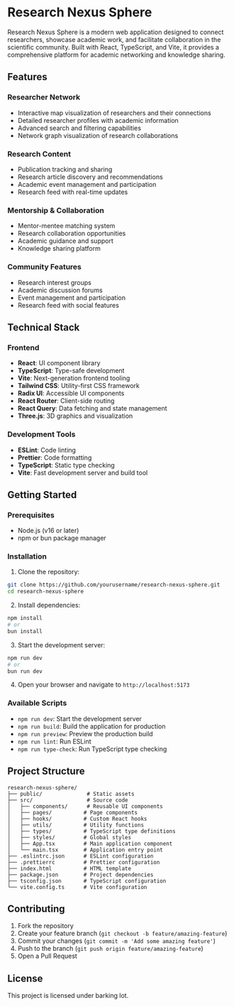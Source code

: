 # Research Nexus Sphere

Research Nexus Sphere is a modern web application designed to connect researchers, showcase academic work, and facilitate collaboration in the scientific community. Built with React, TypeScript, and Vite, it provides a comprehensive platform for academic networking and knowledge sharing.

## Features

### Researcher Network
- Interactive map visualization of researchers and their connections
- Detailed researcher profiles with academic information
- Advanced search and filtering capabilities
- Network graph visualization of research collaborations

### Research Content
- Publication tracking and sharing
- Research article discovery and recommendations
- Academic event management and participation
- Research feed with real-time updates

### Mentorship & Collaboration
- Mentor-mentee matching system
- Research collaboration opportunities
- Academic guidance and support
- Knowledge sharing platform

### Community Features
- Research interest groups
- Academic discussion forums
- Event management and participation
- Research feed with social features

## Technical Stack

### Frontend
- **React**: UI component library
- **TypeScript**: Type-safe development
- **Vite**: Next-generation frontend tooling
- **Tailwind CSS**: Utility-first CSS framework
- **Radix UI**: Accessible UI components
- **React Router**: Client-side routing
- **React Query**: Data fetching and state management
- **Three.js**: 3D graphics and visualization

### Development Tools
- **ESLint**: Code linting
- **Prettier**: Code formatting
- **TypeScript**: Static type checking
- **Vite**: Fast development server and build tool

## Getting Started

### Prerequisites
- Node.js (v16 or later)
- npm or bun package manager

### Installation

1. Clone the repository:
```bash
git clone https://github.com/yourusername/research-nexus-sphere.git
cd research-nexus-sphere
```

2. Install dependencies:
```bash
npm install
# or
bun install
```

3. Start the development server:
```bash
npm run dev
# or
bun run dev
```

4. Open your browser and navigate to `http://localhost:5173`

### Available Scripts

- `npm run dev`: Start the development server
- `npm run build`: Build the application for production
- `npm run preview`: Preview the production build
- `npm run lint`: Run ESLint
- `npm run type-check`: Run TypeScript type checking

## Project Structure

```
research-nexus-sphere/
├── public/              # Static assets
├── src/                 # Source code
│   ├── components/      # Reusable UI components
│   ├── pages/          # Page components
│   ├── hooks/          # Custom React hooks
│   ├── utils/          # Utility functions
│   ├── types/          # TypeScript type definitions
│   ├── styles/         # Global styles
│   ├── App.tsx         # Main application component
│   └── main.tsx        # Application entry point
├── .eslintrc.json      # ESLint configuration
├── .prettierrc         # Prettier configuration
├── index.html          # HTML template
├── package.json        # Project dependencies
├── tsconfig.json       # TypeScript configuration
└── vite.config.ts      # Vite configuration
```

## Contributing

1. Fork the repository
2. Create your feature branch (`git checkout -b feature/amazing-feature`)
3. Commit your changes (`git commit -m 'Add some amazing feature'`)
4. Push to the branch (`git push origin feature/amazing-feature`)
5. Open a Pull Request

## License

This project is licensed under barking lot.
